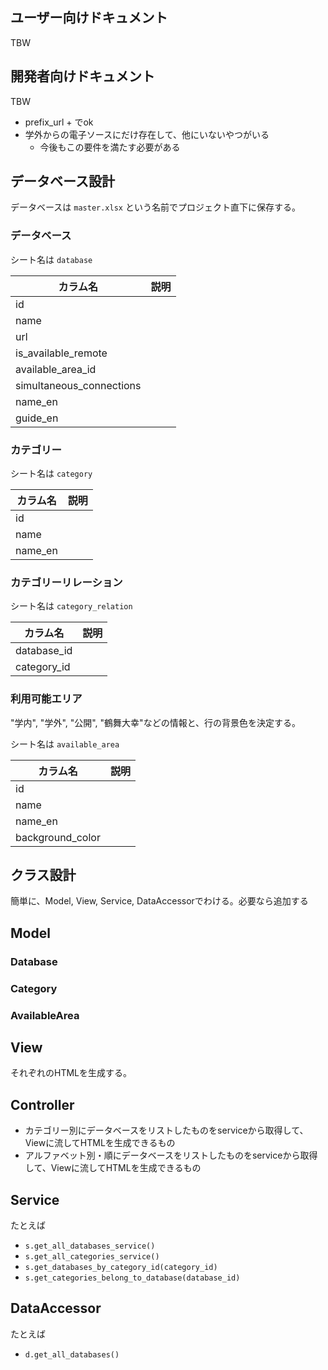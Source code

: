 ## ユーザー向けドキュメント

TBW

## 開発者向けドキュメント

TBW

- prefix_url + でok
- 学外からの電子ソースにだけ存在して、他にいないやつがいる
  - 今後もこの要件を満たす必要がある

## データベース設計

データベースは `master.xlsx` という名前でプロジェクト直下に保存する。

### データベース

シート名は `database`

|カラム名|説明|
|-|-|
|id||
|name||
|url||
|is_available_remote||
|available_area_id||
|simultaneous_connections||
|name_en||
|guide_en||

### カテゴリー

シート名は `category`

|カラム名|説明|
|-|-|
|id||
|name||
|name_en||

### カテゴリーリレーション

シート名は `category_relation`

|カラム名|説明|
|-|-|
|database_id||
|category_id||

### 利用可能エリア

"学内", "学外", "公開", "鶴舞大幸"などの情報と、行の背景色を決定する。

シート名は `available_area`

|カラム名|説明|
|-|-|
|id||
|name||
|name_en||
|background_color||

## クラス設計

簡単に、Model, View, Service, DataAccessorでわける。必要なら追加する

## Model

### Database

### Category

### AvailableArea

## View

それぞれのHTMLを生成する。

## Controller

- カテゴリー別にデータベースをリストしたものをserviceから取得して、Viewに流してHTMLを生成できるもの
- アルファベット別・順にデータベースをリストしたものをserviceから取得して、Viewに流してHTMLを生成できるもの

## Service

たとえば

- `s.get_all_databases_service()`
- `s.get_all_categories_service()`
- `s.get_databases_by_category_id(category_id)`
- `s.get_categories_belong_to_database(database_id)`

## DataAccessor

たとえば

- `d.get_all_databases()`

